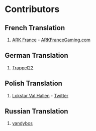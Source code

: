 # Contributors

## French Translation
1) [ARK France](https://github.com/arkfrance) - [ARKFranceGaming.com](http://arkfrancegaming.com)

## German Translation
1) [Trappel22](https://github.com/Trappel22)

## Polish Translation
1) [Lokstar Val Hallen](https://github.com/LokstarValHallen) - [Twitter](https://twitter.com/LokstarVHallen)

## Russian Translation
1) [yandybos](https://github.com/yandybos)
